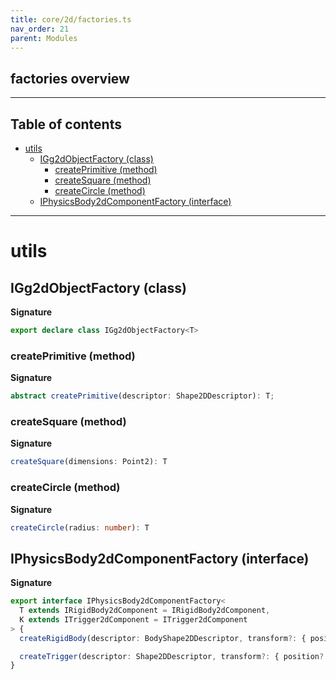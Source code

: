 ```yaml
---
title: core/2d/factories.ts
nav_order: 21
parent: Modules
---
```


## factories overview

---

<h2 class="text-delta">Table of contents</h2>

- [utils](#utils)
  - [IGg2dObjectFactory (class)](#igg2dobjectfactory-class)
    - [createPrimitive (method)](#createprimitive-method)
    - [createSquare (method)](#createsquare-method)
    - [createCircle (method)](#createcircle-method)
  - [IPhysicsBody2dComponentFactory (interface)](#iphysicsbody2dcomponentfactory-interface)

---

# utils

## IGg2dObjectFactory (class)

**Signature**

```ts
export declare class IGg2dObjectFactory<T>
```

### createPrimitive (method)

**Signature**

```ts
abstract createPrimitive(descriptor: Shape2DDescriptor): T;
```

### createSquare (method)

**Signature**

```ts
createSquare(dimensions: Point2): T
```

### createCircle (method)

**Signature**

```ts
createCircle(radius: number): T
```

## IPhysicsBody2dComponentFactory (interface)

**Signature**

```ts
export interface IPhysicsBody2dComponentFactory<
  T extends IRigidBody2dComponent = IRigidBody2dComponent,
  K extends ITrigger2dComponent = ITrigger2dComponent
> {
  createRigidBody(descriptor: BodyShape2DDescriptor, transform?: { position?: Point2; rotation?: number }): T

  createTrigger(descriptor: Shape2DDescriptor, transform?: { position?: Point2; rotation?: number }): K
}
```
